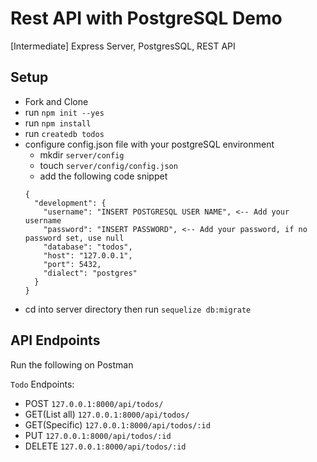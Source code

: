 # Rest API with PostgreSQL Demo
[Intermediate] Express Server, PostgresSQL, REST API

## Setup
- Fork and Clone
- run `npm init --yes`
- run `npm install`
- run `createdb todos`
- configure config.json file with your postgreSQL environment
  - mkdir `server/config` 
  - touch `server/config/config.json`
  - add the following code snippet
  ```
  {
    "development": {
      "username": "INSERT POSTGRESQL USER NAME", <-- Add your username
      "password": "INSERT PASSWORD", <-- Add your password, if no password set, use null
      "database": "todos",
      "host": "127.0.0.1",
      "port": 5432,
      "dialect": "postgres"
    }
  }
  ```
- cd into server directory then run `sequelize db:migrate`

## API Endpoints
Run the following on Postman

`Todo` Endpoints:
- POST `127.0.0.1:8000/api/todos/`
- GET(List all) `127.0.0.1:8000/api/todos/`
- GET(Specific) `127.0.0.1:8000/api/todos/:id`
- PUT `127.0.0.1:8000/api/todos/:id`
- DELETE `127.0.0.1:8000/api/todos/:id`
